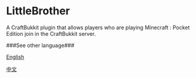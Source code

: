 LittleBrother
===

A CraftBukkit plugin that allows players who are playing Minecraft : Pocket Edition join in the CraftBukkit server.

###See other language###

[English](https://github.com/ljyloo/LittleBrother/blob/master/docs/README_ENGLISH.md)

[中文](https://github.com/ljyloo/LittleBrother/blob/master/docs/README_CHINESE.md)
